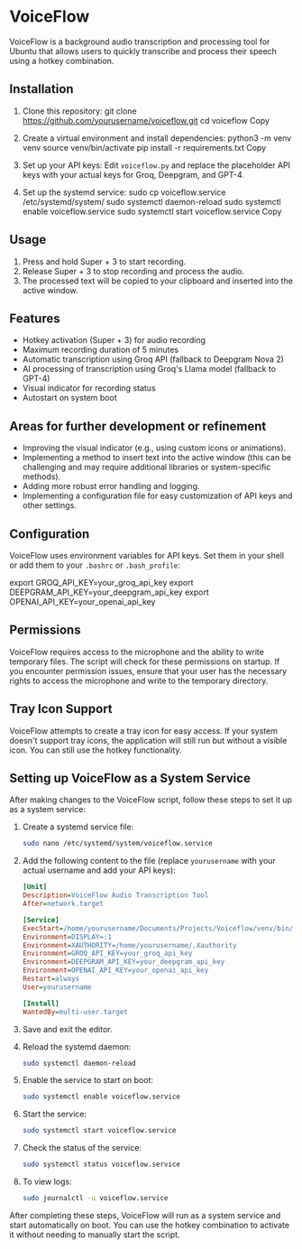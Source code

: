 # VoiceFlow

VoiceFlow is a background audio transcription and processing tool for Ubuntu that allows users to quickly transcribe and process their speech using a hotkey combination.

## Installation

1. Clone this repository:
   git clone https://github.com/yourusername/voiceflow.git
   cd voiceflow
   Copy
2. Create a virtual environment and install dependencies:
   python3 -m venv venv
   source venv/bin/activate
   pip install -r requirements.txt
   Copy
3. Set up your API keys:
   Edit `voiceflow.py` and replace the placeholder API keys with your actual keys for Groq, Deepgram, and GPT-4.

4. Set up the systemd service:
   sudo cp voiceflow.service /etc/systemd/system/
   sudo systemctl daemon-reload
   sudo systemctl enable voiceflow.service
   sudo systemctl start voiceflow.service
   Copy

## Usage

1. Press and hold Super + 3 to start recording.
2. Release Super + 3 to stop recording and process the audio.
3. The processed text will be copied to your clipboard and inserted into the active window.

## Features

- Hotkey activation (Super + 3) for audio recording
- Maximum recording duration of 5 minutes
- Automatic transcription using Groq API (fallback to Deepgram Nova 2)
- AI processing of transcription using Groq's Llama model (fallback to GPT-4)
- Visual indicator for recording status
- Autostart on system boot

## Areas for further development or refinement

- Improving the visual indicator (e.g., using custom icons or animations).
- Implementing a method to insert text into the active window (this can be challenging and may require additional libraries or system-specific methods).
- Adding more robust error handling and logging.
- Implementing a configuration file for easy customization of API keys and other settings.

## Configuration

VoiceFlow uses environment variables for API keys. Set them in your shell or add them to your `.bashrc` or `.bash_profile`:

export GROQ_API_KEY=your_groq_api_key
export DEEPGRAM_API_KEY=your_deepgram_api_key
export OPENAI_API_KEY=your_openai_api_key

## Permissions

VoiceFlow requires access to the microphone and the ability to write temporary files. The script will check for these permissions on startup. If you encounter permission issues, ensure that your user has the necessary rights to access the microphone and write to the temporary directory.

## Tray Icon Support

VoiceFlow attempts to create a tray icon for easy access. If your system doesn't support tray icons, the application will still run but without a visible icon. You can still use the hotkey functionality.

## Setting up VoiceFlow as a System Service

After making changes to the VoiceFlow script, follow these steps to set it up as a system service:

1. Create a systemd service file:

   ```bash
   sudo nano /etc/systemd/system/voiceflow.service
   ```

2. Add the following content to the file (replace `yourusername` with your actual username and add your API keys):

   ```ini
   [Unit]
   Description=VoiceFlow Audio Transcription Tool
   After=network.target

   [Service]
   ExecStart=/home/yourusername/Documents/Projects/Voiceflow/venv/bin/python /home/yourusername/Documents/Projects/Voiceflow/voiceflow.py
   Environment=DISPLAY=:1
   Environment=XAUTHORITY=/home/yourusername/.Xauthority
   Environment=GROQ_API_KEY=your_groq_api_key
   Environment=DEEPGRAM_API_KEY=your_deepgram_api_key
   Environment=OPENAI_API_KEY=your_openai_api_key
   Restart=always
   User=yourusername

   [Install]
   WantedBy=multi-user.target
   ```

3. Save and exit the editor.

4. Reload the systemd daemon:

   ```bash
   sudo systemctl daemon-reload
   ```

5. Enable the service to start on boot:

   ```bash
   sudo systemctl enable voiceflow.service
   ```

6. Start the service:

   ```bash
   sudo systemctl start voiceflow.service
   ```

7. Check the status of the service:

   ```bash
   sudo systemctl status voiceflow.service
   ```

8. To view logs:
   ```bash
   sudo journalctl -u voiceflow.service
   ```

After completing these steps, VoiceFlow will run as a system service and start automatically on boot. You can use the hotkey combination to activate it without needing to manually start the script.
